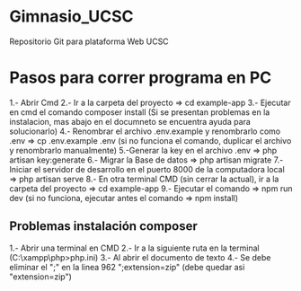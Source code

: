 # Gimnasio_UCSC
Repositorio Git para plataforma Web UCSC

# Pasos para correr programa en PC

1.- Abrir Cmd 
2.- Ir a la carpeta del proyecto => cd example-app
3.- Ejecutar en cmd el comando composer install (Si se presentan problemas en la instalacion, mas abajo en el documneto se encuentra ayuda para solucionarlo)
4.- Renombrar el archivo .env.example y renombrarlo como .env => cp .env.example .env (si no funciona el comando, duplicar el archivo y renombrarlo manualmente)
5.-Generar la key en el archivo .env => php artisan key:generate
6.- Migrar la Base de datos => php artisan migrate
7.- Iniciar el servidor de desarrollo en el puerto 8000 de la computadora local => php artisan serve
8.- En otra terminal CMD (sin cerrar la actual), ir a la carpeta del proyecto => cd example-app
9.- Ejecutar el comando => npm run dev (si no funciona, ejecutar antes el comando => npm install)


## Problemas instalación composer

1.- Abrir una terminal en CMD
2.- Ir a la siguiente ruta en la terminal (C:\xampp\php>php.ini)
3.- Al abrir el documento de texto
4.- Se debe eliminar el ";" en la linea 962 ";extension=zip" (debe quedar asi "extension=zip")